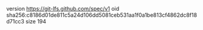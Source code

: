 version https://git-lfs.github.com/spec/v1
oid sha256:c8186d01de811c5a24d106dd5081ceb531aa1f0a1be813cf4862dc8f18d71cc3
size 194

